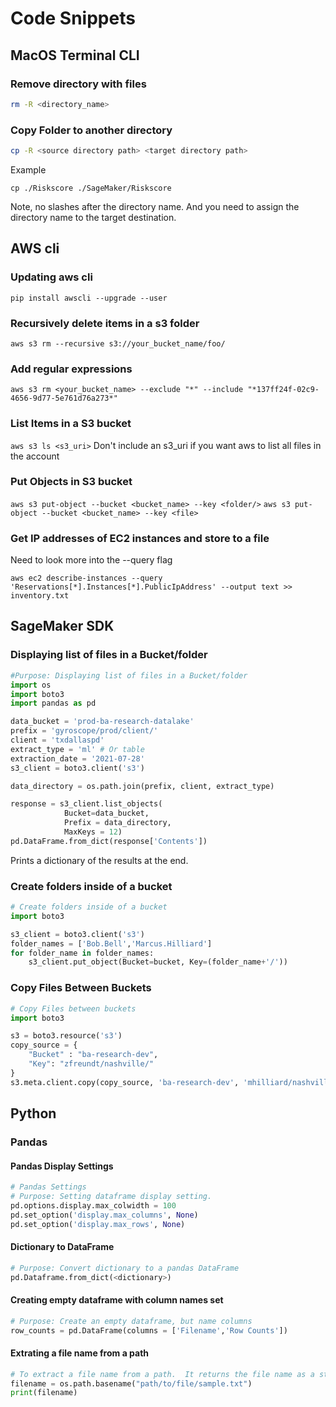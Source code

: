 # Code Snippets

## MacOS Terminal CLI

### Remove directory with files

```bash
rm -R <directory_name>
```

### Copy Folder to another directory

```bash
cp -R <source directory path> <target directory path> 
```

Example

`cp ./Riskscore ./SageMaker/Riskscore`

Note, no slashes after the directory name.  And you need to assign the directory name to the target destination.

## AWS cli

### Updating aws cli

`pip install awscli --upgrade --user`

### Recursively delete items in a s3 folder

`aws s3 rm --recursive s3://your_bucket_name/foo/`

### Add regular expressions

`aws s3 rm <your_bucket_name> --exclude "*" --include "*137ff24f-02c9-4656-9d77-5e761d76a273*"`

### List Items in a S3 bucket

`aws s3 ls <s3_uri>` Don't include an s3_uri if you want aws to list all files in the account

### Put Objects in S3 bucket

`aws s3 put-object --bucket <bucket_name> --key <folder/>`
`aws s3 put-object --bucket <bucket_name> --key <file>`

### Get IP addresses of EC2 instances and store to a file

Need to look more into the --query flag

`aws ec2 describe-instances --query 'Reservations[*].Instances[*].PublicIpAddress' --output text >> inventory.txt`

## SageMaker SDK

### Displaying list of files in a Bucket/folder

```python
#Purpose: Displaying list of files in a Bucket/folder
import os
import boto3
import pandas as pd

data_bucket = 'prod-ba-research-datalake'
prefix = 'gyroscope/prod/client/'
client = 'txdallaspd'
extract_type = 'ml' # Or table
extraction_date = '2021-07-28' 
s3_client = boto3.client('s3')

data_directory = os.path.join(prefix, client, extract_type)

response = s3_client.list_objects(
            Bucket=data_bucket,
            Prefix = data_directory,
            MaxKeys = 12)
pd.DataFrame.from_dict(response['Contents'])
```

Prints a dictionary of the results at the end.

### Create folders inside of a bucket

```python
# Create folders inside of a bucket
import boto3

s3_client = boto3.client('s3')
folder_names = ['Bob.Bell','Marcus.Hilliard']
for folder_name in folder_names:
    s3_client.put_object(Bucket=bucket, Key=(folder_name+'/'))
```

### Copy Files Between Buckets

```python
# Copy Files between buckets
import boto3

s3 = boto3.resource('s3')
copy_source = {
    "Bucket" : "ba-research-dev",
    "Key": "zfreundt/nashville/"
}
s3.meta.client.copy(copy_source, 'ba-research-dev', 'mhilliard/nashville/')
```

## Python

### Pandas

#### Pandas Display Settings

```python
# Pandas Settings
# Purpose: Setting dataframe display setting.
pd.options.display.max_colwidth = 100
pd.set_option('display.max_columns', None)
pd.set_option('display.max_rows', None)
```

#### Dictionary to DataFrame

```python
# Purpose: Convert dictionary to a pandas DataFrame
pd.Dataframe.from_dict(<dictionary>)
```

#### Creating empty dataframe with column names set

```python
# Purpose: Create an empty dataframe, but name columns
row_counts = pd.DataFrame(columns = ['Filename','Row Counts'])
```

#### Extrating a file name from a path

```python
# To extract a file name from a path.  It returns the file name as a string
filename = os.path.basename("path/to/file/sample.txt")
print(filename)
```
